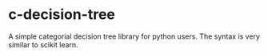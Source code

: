# c-decision-tree
A simple categorial decision tree library for python users. The syntax is very similar to scikit learn.
